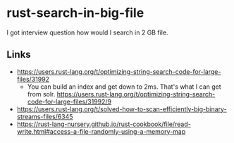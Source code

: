 # rust-search-in-big-file

I got interview question how would I search in 2 GB file.

## Links

- https://users.rust-lang.org/t/optimizing-string-search-code-for-large-files/31992
  - You can build an index and get down to 2ms. That's what I can get from solr. https://users.rust-lang.org/t/optimizing-string-search-code-for-large-files/31992/9
- https://users.rust-lang.org/t/solved-how-to-scan-efficiently-big-binary-streams-files/6345
- https://rust-lang-nursery.github.io/rust-cookbook/file/read-write.html#access-a-file-randomly-using-a-memory-map
